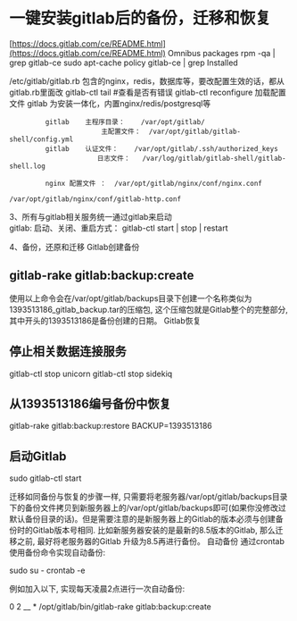 # 一键安装gitlab后的备份，迁移和恢复

[https://docs.gitlab.com/ce/README.html](https://docs.gitlab.com/ce/README.html) Omnibus packages rpm -qa \| grep gitlab-ce sudo apt-cache policy gitlab-ce \| grep Installed

/etc/gitlab/gitlab.rb 包含的nginx，redis，数据库等，要改配置生效的话，都从gitlab.rb里面改 gitlab-ctl tail \#查看是否有错误 gitlab-ctl reconfigure 加载配置文件 gitlab 为安装一体化，内置nginx/redis/postgresql等

```text
         gitlab    主程序目录：    /var/opt/gitlab/
                       主配置文件：  /var/opt/gitlab/gitlab-shell/config.yml
         gitlab    认证文件：    /var/opt/gitlab/.ssh/authorized_keys
                      日志文件：   /var/log/gitlab/gitlab-shell/gitlab-shell.log  

         nginx 配置文件 ：  /var/opt/gitlab/nginx/conf/nginx.conf
                                      /var/opt/gitlab/nginx/conf/gitlab-http.conf
```

3、所有与gitlab相关服务统一通过gitlab来启动  
gitlab: 启动、关闭、重启方式： gitlab-ctl start \| stop \| restart

4、备份，还原和迁移 Gitlab创建备份

## gitlab-rake gitlab:backup:create

使用以上命令会在/var/opt/gitlab/backups目录下创建一个名称类似为1393513186\_gitlab\_backup.tar的压缩包, 这个压缩包就是Gitlab整个的完整部分, 其中开头的1393513186是备份创建的日期。 Gitlab恢复

## 停止相关数据连接服务

gitlab-ctl stop unicorn gitlab-ctl stop sidekiq

## 从1393513186编号备份中恢复

gitlab-rake gitlab:backup:restore BACKUP=1393513186

## 启动Gitlab

sudo gitlab-ctl start

迁移如同备份与恢复的步骤一样, 只需要将老服务器/var/opt/gitlab/backups目录下的备份文件拷贝到新服务器上的/var/opt/gitlab/backups即可\(如果你没修改过默认备份目录的话\)。但是需要注意的是新服务器上的Gitlab的版本必须与创建备份时的Gitlab版本号相同. 比如新服务器安装的是最新的8.5版本的Gitlab, 那么迁移之前, 最好将老服务器的Gitlab 升级为8.5再进行备份。 自动备份 通过crontab使用备份命令实现自动备份:

sudo su - crontab -e

例如加入以下, 实现每天凌晨2点进行一次自动备份:

0 2  __ \* /opt/gitlab/bin/gitlab-rake gitlab:backup:create

